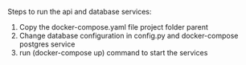 Steps to run the api and database services:
1. Copy the docker-compose.yaml file project folder parent
2. Change database configuration in config.py and docker-compose postgres service
3. run (docker-compose up) command to start the services